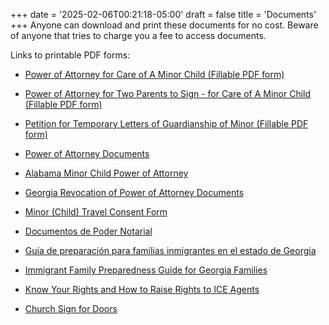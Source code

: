 +++
date = '2025-02-06T00:21:18-05:00'
draft = false
title = 'Documents'
+++
Anyone can download and print these documents for no cost.  Beware of anyone that tries to charge you a fee to access documents.

<!--more-->

Links to printable PDF forms:

* <a href="/downloads/Power-of-Attorney-for-Care-of-A-Minor-Child-test.pdf" target="_blank">Power of Attorney for Care of A Minor Child (Fillable PDF form)</a>

* <a href="/downloads/2-Power-of-Attorney-for-Care-of-A-Minor-Child-Fillable.pdf" target="_blank">Power of Attorney for Two Parents to Sign - for Care of A Minor Child (Fillable PDF form)</a>

* <a href="/downloads/Petition-for-Temporary-Letters-of-Guardianship-of-Minor-Fillable.pdf" target="_blank">Petition for Temporary Letters of Guardianship of Minor (Fillable PDF form)</a>

* <a href="/downloads/2.12.25-QR-POA-and-Temp-Guard.pdf" target="_blank">Power of Attorney Documents</a>

* <a href="/downloads/Alabama-Minor-Child-Power-of-Attorney.pdf" target="_blank">Alabama Minor Child Power of Attorney</a>

* <a href="/downloads/Georgia-Revocation-of-Power-of-Attorney.pdf" target="_blank">Georgia Revocation of Power of Attorney Documents</a>

* <a href="/downloads/Minor-Child-Travel-Consent-Form.pdf" target="_blank">Minor (Child) Travel Consent Form</a>

* <a href="/downloads/2.14.25-QR-POAandTempGuardtranslation.pdf" target="_blank">Documentos de Poder Notarial</a>

* <a href="/downloads/2.12.25-QR-Guia-de-Preparacion-para-Familias-scan-for-forms-2-2025.pdf" target="_blank">Guía de preparación para familias inmigrantes en el estado de Georgia</a>

* <a href="/downloads/2.12.25-QR-Immigrant-Family-Preparedness-Guide-w-scan-for-forms-2-2025.pdf" target="_blank">Immigrant Family Preparedness Guide for Georgia Families</a>

* <a href="/downloads/2.12.25-QR-No.Abra.La.Puerta.pdf" target="_blank">Know Your Rights and How to Raise Rights to ICE Agents</a>

* <a href="/downloads/ChurchSignForDoors.pdf" target="_blank">Church Sign for Doors</a>
